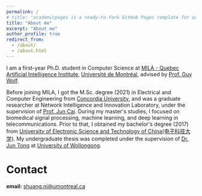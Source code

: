 ```yaml
---
permalink: /
# title: "academicpages is a ready-to-fork GitHub Pages template for academic personal websites"
title: "About me"
excerpt: "About me"
author_profile: true
redirect_from: 
  - /about/
  - /about.html
---
```


I am a first-year Ph.D. student in Computer Science at [MILA - Quebec Artificial Intelligence Institute](https://mila.quebec/en/),  [Université de Montréal](https://www.umontreal.ca/en/), advised by [Prof. Guy Wolf](http://guywolf.org/).

Before joining MILA, I got the M.Sc. degree (2021) in Electrical and Computer Engineering from [Concordia University](https://www.concordia.ca/), and was a graduate researcher at Network Intelligence and Innovation Laboratory, under the supervision of [Prof. Jun Cai](https://users.encs.concordia.ca/~juncai/). During my master's studies, I focused on biomedical signal processing, machine learning, and deep learning in telecommunications. Prior to that, I obtained my bachelor's degree (2017) from [University of Electronic Science and Technology of China(电子科技大学)](https://en.uestc.edu.cn/). My undergraduate thesis was completed under the supervision of [Dr. Jun Tong](https://scholars.uow.edu.au/display/jun_tong) at [University of Wollongong](https://www.uow.edu.au/engineering-information-sciences/schools-entities/secte/).

Contact
======
**email:** shuang.ni@umontreal.ca
